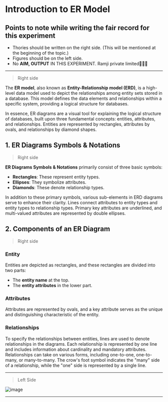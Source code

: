 # Introduction to ER Model

## Points to note while writing the fair record for this experiment

- Thories should be written on the right side. (This will be mentioned at the beginning of the topic.)
- Figures should be on the left side.
- No **AIM, OUTPUT** IN THIS EXPERIMENT.
Ramji private limited🐍🐍🐍
---

> Right side

The **ER model**, also known as **Entity-Relationship model (ERD)**, is a high-level data model used to depict the relationships among entity sets stored in a database. This model defines the data elements and relationships within a specific system, providing a logical structure for databases.

In essence, ER diagrams are a visual tool for explaining the logical structure of databases, built upon three fundamental concepts: entities, attributes, and relationships. Entities are represented by rectangles, attributes by ovals, and relationships by diamond shapes.

## 1. ER Diagrams Symbols & Notations

> Right side

**ER Diagrams Symbols & Notations** primarily consist of three basic symbols:

- **Rectangles**: These represent entity types.
- **Ellipses**: They symbolize attributes.
- **Diamonds**: These denote relationship types.

In addition to these primary symbols, various sub-elements in ERD diagrams serve to enhance their clarity. Lines connect attributes to entity types and entity types to relationship types. Primary key attributes are underlined, and multi-valued attributes are represented by double ellipses.

## 2. Components of an ER Diagram

> Right side

### Entity

Entities are depicted as rectangles, and these rectangles are divided into two parts:

- The **entity name** at the top.
- The **entity attributes** in the lower part.

### Attributes

Attributes are represented by ovals, and a key attribute serves as the unique and distinguishing characteristic of the entity.

### Relationships

To specify the relationships between entities, lines are used to denote relationships in the diagrams. Each relationship is represented by one line and includes information about cardinality and mandatory attributes. Relationships can take on various forms, including one-to-one, one-to-many, or many-to-many. The crow's foot symbol indicates the "many" side of a relationship, while the "one" side is represented by a single line.

---

> Left Side

![image](https://github.com/blackpeps/dbmslab2023/assets/126700907/35d9eb3c-b216-40e3-a25b-003862f64d73)

---
